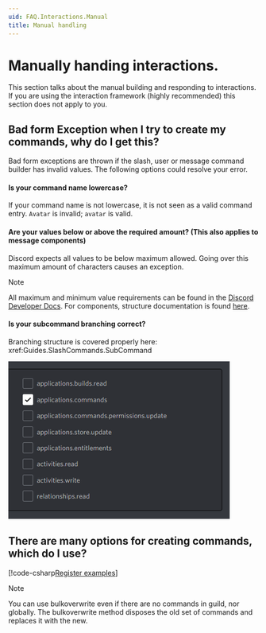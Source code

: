 ```yaml
---
uid: FAQ.Interactions.Manual
title: Manual handling
---
```


# Manually handing interactions.

This section talks about the manual building and responding to interactions.
If you are using the interaction framework (highly recommended) this section does not apply to you.

## Bad form Exception when I try to create my commands, why do I get this?

Bad form exceptions are thrown if the slash, user or message command builder has invalid values.
The following options could resolve your error.

#### Is your command name lowercase?

If your command name is not lowercase, it is not seen as a valid command entry.
`Avatar` is invalid; `avatar` is valid.

#### Are your values below or above the required amount? (This also applies to message components)

Discord expects all values to be below maximum allowed.
Going over this maximum amount of characters causes an exception.

> [!NOTE]
> All maximum and minimum value requirements can be found in the [Discord Developer Docs].
> For components, structure documentation is found [here].

[Discord Developer Docs]: https://discord.com/developers/docs/interactions/application-commands#application-commands
[here]: https://discord.com/developers/docs/interactions/message-components#message-components

#### Is your subcommand branching correct?

Branching structure is covered properly here: xref:Guides.SlashCommands.SubCommand

![Scope check](images/scope.png)

## There are many options for creating commands, which do I use?

[!code-csharp[Register examples](samples/registerint.cs)]

> [!NOTE]
> You can use bulkoverwrite even if there are no commands in guild, nor globally.
> The bulkoverwrite method disposes the old set of commands and replaces it with the new.
